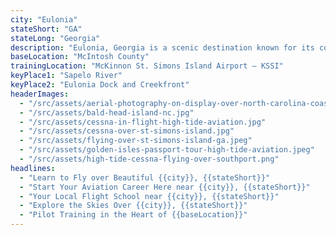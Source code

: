 ```yaml
---
city: "Eulonia"
stateShort: "GA"
stateLong: "Georgia"
description: "Eulonia, Georgia is a scenic destination known for its coastal beauty and regional charm. It offers an unforgettable view from the sky with landmarks like Sapelo River and Eulonia Dock and Creekfront, making it a favorite among pilots and air tour guests."
baseLocation: "McIntosh County"
trainingLocation: "McKinnon St. Simons Island Airport – KSSI"
keyPlace1: "Sapelo River"
keyPlace2: "Eulonia Dock and Creekfront"
headerImages:
  - "/src/assets/aerial-photography-on-display-over-north-carolina-coast.webp"
  - "/src/assets/bald-head-island-nc.jpg"
  - "/src/assets/cessna-in-flight-high-tide-aviation.jpg"
  - "/src/assets/cessna-over-st-simons-island.jpg"
  - "/src/assets/flying-over-st-simons-island-ga.jpeg"
  - "/src/assets/golden-isles-passport-tour-high-tide-aviation.jpeg"
  - "/src/assets/high-tide-cessna-flying-over-southport.png"
headlines:
  - "Learn to Fly over Beautiful {{city}}, {{stateShort}}"
  - "Start Your Aviation Career Here near {{city}}, {{stateShort}}"
  - "Your Local Flight School near {{city}}, {{stateShort}}"
  - "Explore the Skies Over {{city}}, {{stateShort}}"
  - "Pilot Training in the Heart of {{baseLocation}}"
---
```

